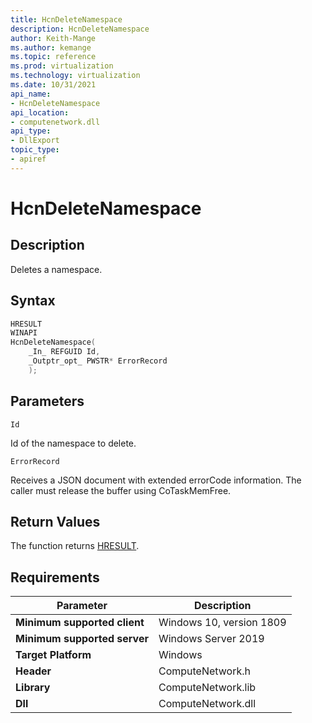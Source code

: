 ```yaml
---
title: HcnDeleteNamespace
description: HcnDeleteNamespace
author: Keith-Mange
ms.author: kemange
ms.topic: reference
ms.prod: virtualization
ms.technology: virtualization
ms.date: 10/31/2021
api_name:
- HcnDeleteNamespace
api_location:
- computenetwork.dll
api_type:
- DllExport
topic_type:
- apiref
---
```

# HcnDeleteNamespace

## Description

Deletes a namespace.

## Syntax

```cpp
HRESULT
WINAPI
HcnDeleteNamespace(
    _In_ REFGUID Id,
    _Outptr_opt_ PWSTR* ErrorRecord
    );
```

## Parameters

`Id`

Id of the namespace to delete.

`ErrorRecord`

Receives a JSON document with extended errorCode information. The caller must release the buffer using CoTaskMemFree.

## Return Values

The function returns [HRESULT](./HCNHResult.md).

## Requirements

|Parameter|Description|
|---|---|
| **Minimum supported client** | Windows 10, version 1809 |
| **Minimum supported server** | Windows Server 2019 |
| **Target Platform** | Windows |
| **Header** | ComputeNetwork.h |
| **Library** | ComputeNetwork.lib |
| **Dll** | ComputeNetwork.dll |




